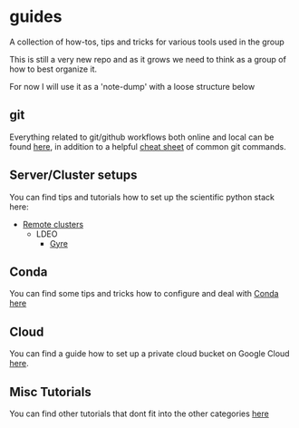 # guides
A collection of how-tos, tips and tricks for various tools used in the group

This is still a very new repo and as it grows we need to think as a group of how to best organize it.

For now I will use it as a 'note-dump' with a loose structure below

## git
Everything related to git/github workflows both online and local can be found [here](git_instructions.md), in addition to a helpful [cheat sheet](git_cheat_sheet.md) of common git commands.

## Server/Cluster setups
You can find tips and tutorials how to set up the scientific python stack here:
- [Remote clusters](Setting_up_conda_on_clusters.md)
  - LDEO
    - [Gyre](personalizing_conda_on_gyre_sverdrup.md)
    
## Conda
You can find some tips and tricks how to configure and deal with [Conda](https://docs.conda.io/en/latest/) [here](conda_configuration.md)

## Cloud
You can find a guide how to set up a private cloud bucket on Google Cloud [here](cloud_storage.md).

## Misc Tutorials
You can find other tutorials that dont fit into the other categories [here](tutorials.md) 
